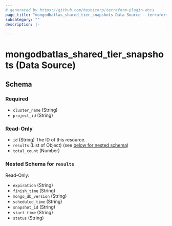 ```yaml
---
# generated by https://github.com/hashicorp/terraform-plugin-docs
page_title: "mongodbatlas_shared_tier_snapshots Data Source - terraform-provider-mongodbatlas"
subcategory: ""
description: |-
  
---
```


# mongodbatlas_shared_tier_snapshots (Data Source)





<!-- schema generated by tfplugindocs -->
## Schema

### Required

- `cluster_name` (String)
- `project_id` (String)

### Read-Only

- `id` (String) The ID of this resource.
- `results` (List of Object) (see [below for nested schema](#nestedatt--results))
- `total_count` (Number)

<a id="nestedatt--results"></a>
### Nested Schema for `results`

Read-Only:

- `expiration` (String)
- `finish_time` (String)
- `mongo_db_version` (String)
- `scheduled_time` (String)
- `snapshot_id` (String)
- `start_time` (String)
- `status` (String)

